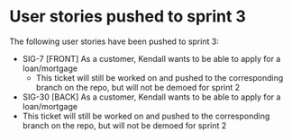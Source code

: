 # User stories pushed to sprint 3
The following user stories have been pushed to sprint 3:

- SIG-7 [FRONT] As a customer, Kendall wants to be able to apply for a loan/mortgage
    - This ticket will still be worked on and pushed to the corresponding branch on the repo, but will not be demoed for sprint 2
- SIG-30 [BACK] As a customer, Kendall wants to be able to apply for a loan/mortgage
 - This ticket will still be worked on and pushed to the corresponding branch on the repo, but will not be demoed for sprint 2
